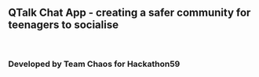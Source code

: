 
## QTalk Chat App - creating a safer community for teenagers to socialise
<br />

### Developed by Team Chaos for Hackathon59